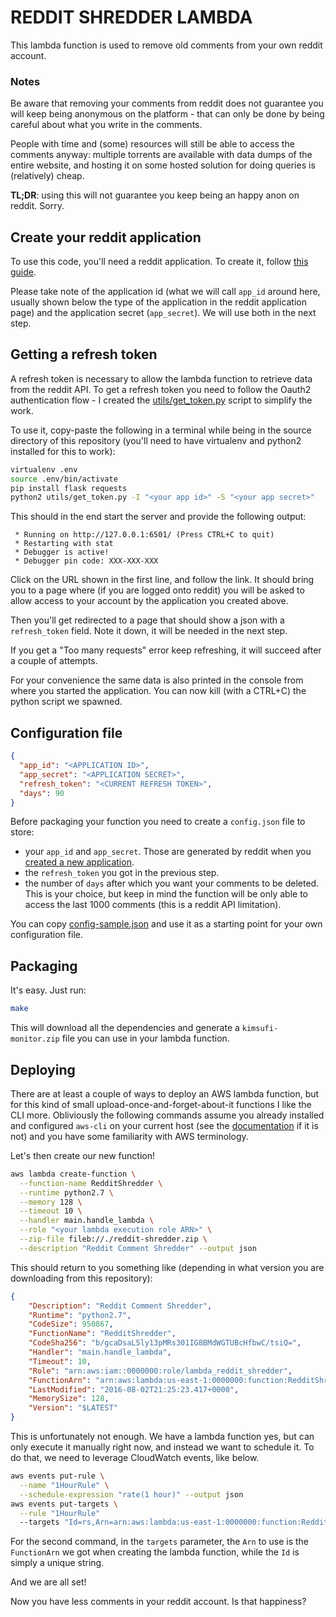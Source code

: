 # REDDIT SHREDDER LAMBDA

This lambda function is used to remove old comments from your own reddit
account.

### Notes

Be aware that removing your comments from reddit does not guarantee you will
keep being anonymous on the platform - that can only be done by being careful
about what you write in the comments.

People with time and (some) resources will still be able to access the comments
anyway: multiple torrents are available with data dumps of the entire website,
and hosting it on some hosted solution for doing queries is (relatively) cheap.

**TL;DR**: using this will not guarantee you keep being an happy anon on
reddit. Sorry.

## Create your reddit application

To use this code, you'll need a reddit application.
To create it, follow [this guide][app-creation].

Please take note of the application id (what we will call `app_id` around here,
usually shown below the type of the application in the reddit application page)
and the application secret (`app_secret`). We will use both in the next step.

## Getting a refresh token

A refresh token is necessary to allow the lambda function to retrieve data
from the reddit API. To get a refresh token you need to follow the Oauth2
authentication flow - I created the [utils/get_token.py][get-token] script to
simplify the work.

To use it, copy-paste the following in a terminal while being in the source
directory of this repository (you'll need to have virtualenv and python2
installed for this to work):

```sh
virtualenv .env
source .env/bin/activate
pip install flask requests
python2 utils/get_token.py -I "<your app id>" -S "<your app secret>"
```

This should in the end start the server and provide the following output:

```
 * Running on http://127.0.0.1:6501/ (Press CTRL+C to quit)
 * Restarting with stat
 * Debugger is active!
 * Debugger pin code: XXX-XXX-XXX
```

Click on the URL shown in the first line, and follow the link. It should bring
you to a page where (if you are logged onto reddit) you will be asked to allow
access to your account by the application you created above.

Then you'll get redirected to a page that should show a json with a
`refresh_token` field. Note it down, it will be needed in the next step.

If you get a "Too many requests" error keep refreshing, it will succeed after a
couple of attempts.

For your convenience the same data is also printed in the console from where
you started the application. You can now kill (with a CTRL+C) the python script
we spawned.

## Configuration file

```json
{
  "app_id": "<APPLICATION ID>",
  "app_secret": "<APPLICATION SECRET>",
  "refresh_token": "<CURRENT REFRESH TOKEN>",
  "days": 90
}
```

Before packaging your function you need to create a `config.json` file to store:

* your `app_id` and `app_secret`. Those are generated by reddit when you
  [created a new application][app-creation].
* the `refresh_token` you got in the previous step.
* the number of `days` after which you want your comments to be deleted. This
  is your choice, but keep in mind the function will be only able to access the
  last 1000 comments (this is a reddit API limitation).

You can copy [config-sample.json][config-sample] and use it as a starting point
for your own configuration file.

## Packaging

It's easy. Just run:

```sh
make
```

This will download all the dependencies and generate a `kimsufi-monitor.zip`
file you can use in your lambda function.

## Deploying

There are at least a couple of ways to deploy an AWS lambda function, but for
this kind of small upload-once-and-forget-about-it functions I like the CLI
more. Obliviously the following commands assume you already installed and
configured `aws-cli` on your current host (see the
[documentation][aws-cli-docs] if it is not) and you have some familiarity with
AWS terminology.

Let's then create our new function!

```sh
aws lambda create-function \
  --function-name RedditShredder \
  --runtime python2.7 \
  --memory 128 \
  --timeout 10 \
  --handler main.handle_lambda \
  --role "<your lambda execution role ARN>" \
  --zip-file fileb://./reddit-shredder.zip \
  --description "Reddit Comment Shredder" --output json
```

This should return to you something like (depending in what version you are
downloading from this repository):

```json
{
    "Description": "Reddit Comment Shredder",
    "Runtime": "python2.7",
    "CodeSize": 950867,
    "FunctionName": "RedditShredder",
    "CodeSha256": "b/gcaDsaL5ly13pMRs301IG8BMdWGTUBcHfbwC/tsiQ=",
    "Handler": "main.handle_lambda",
    "Timeout": 10,
    "Role": "arn:aws:iam::0000000:role/lambda_reddit_shredder",
    "FunctionArn": "arn:aws:lambda:us-east-1:0000000:function:RedditShredder",
    "LastModified": "2016-08-02T21:25:23.417+0000",
    "MemorySize": 128,
    "Version": "$LATEST"
}
```

This is unfortunately not enough. We have a lambda function yes, but can only
execute it manually right now, and instead we want to schedule it. To do that,
we need to leverage CloudWatch events, like below.

```sh
aws events put-rule \
  --name "1HourRule" \
  --schedule-expression "rate(1 hour)" --output json
aws events put-targets \
  --rule "1HourRule"
  --targets "Id=rs,Arn=arn:aws:lambda:us-east-1:0000000:function:RedditShredder"
```

For the second command, in the `targets` parameter, the `Arn` to use is the
`FunctionArn` we got when creating the lambda function, while the `Id` is
simply a unique string.

And we are all set!

Now you have less comments in your reddit account. Is that happiness?

[app-creation]: https://github.com/reddit/reddit/wiki/OAuth2
[config-sample]: ../config-sample.json
[get-token]: ../utils/get_token.py
[aws-cli-docs]: http://docs.aws.amazon.com/cli/latest/userguide/installing.html

